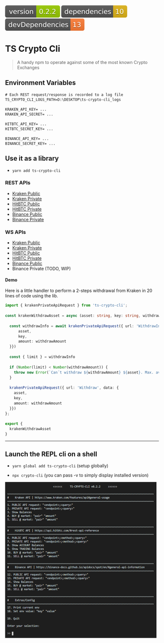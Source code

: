 <img src=".ci_badges/npm-version-badge.svg" /> <img src=".ci_badges/npm-dependencies-badge.svg" /> <img src=".ci_badges/npm-devdependencies-badge.svg" />

# TS Crypto Cli

> A handy npm to operate against some of the most known Crypto Exchanges

## Environment Variables

```
# Each REST request/response is recorded to a log file
TS_CRYPTO_CLI_LOGS_PATH=D:\DESKTOP\ts-crypto-cli_logs

KRAKEN_API_KEY= ...
KRAKEN_API_SECRET= ...

HITBTC_API_KEY= ...
HITBTC_SECRET_KEY= ...

BINANCE_API_KEY= ...
BINANCE_SECRET_KEY= ...
```

## Use it as a library

- `yarn add ts-crypto-cli`

### REST APIs

- [Kraken Public](https://yeikiu.github.io/ts-crypto-cli/modules/_kraken_public_api_request_.html)
- [Kraken Private](https://yeikiu.github.io/ts-crypto-cli/modules/_kraken_private_api_request_.html)
- [HitBTC Public](https://yeikiu.github.io/ts-crypto-cli/modules/_hitbtc_public_api_request_.html)
- [HitBTC Private](https://yeikiu.github.io/ts-crypto-cli/modules/_hitbtc_private_api_request_.html)
- [Binance Public](https://yeikiu.github.io/ts-crypto-cli/modules/_binance_public_api_request_.html)
- [Binance Private](https://yeikiu.github.io/ts-crypto-cli/modules/_binance_private_api_request_.html)

### WS APIs

- [Kraken Public](https://yeikiu.github.io/ts-crypto-cli/modules/_kraken_public_ws_handler_.html)
- [Kraken Private](https://yeikiu.github.io/ts-crypto-cli/modules/_kraken_private_ws_handler_.html)
- [HitBTC Public](https://yeikiu.github.io/ts-crypto-cli/modules/_hitbtc_public_ws_handler_.html)
- [HitBTC Private](https://yeikiu.github.io/ts-crypto-cli/modules/_hitbtc_private_ws_handler_.html)
- [Binance Public](https://yeikiu.github.io/ts-crypto-cli/modules/_binance_public_ws_handler_.html)
- Binance Private (TODO, WIP)

#### Demo

Here is a little handler to perform a 2-steps withdrawal from Kraken in 20 lines of code using the lib.

```typescript
import { krakenPrivateApiRequest } from 'ts-crypto-cli';

const krakenWithdrawAsset = async (asset: string, key: string, withdrawAmount: number): Promise<void> => {

  const withdrawInfo = await krakenPrivateApiRequest({ url: 'WithdrawInfo', data: {
      asset,
      key,
      amount: withdrawAmount
  }})

  const { limit } = withdrawInfo

  if (Number(limit) < Number(withdrawAmount)) {
    throw new Error(`Can´t withdraw ${withdrawAmount} ${asset}. Max. available ${limit}`)
  }

  krakenPrivateApiRequest({ url: 'Withdraw', data: {
    asset,
    key,
    amount: withdrawAmount
  }})
};

export {
  krakenWithdrawAsset
}
```

---

## Launch the REPL cli on a shell

- `yarn global add ts-crypto-cli` (setup globally)

- `npx crypto-cli` (you can pass -v to simply display installed version)

<img src=".github/menu_demo.png" />
